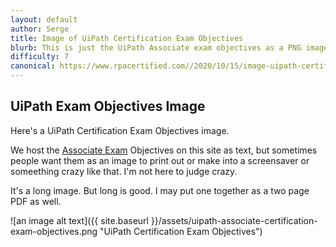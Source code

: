 ```yaml
---
layout: default
author: Serge
title: Image of UiPath Certification Exam Objectives     
blurb: This is just the UiPath Associate exam objectives as a PNG image if you want to print it out.
difficulty: 7
canonical: https://www.rpacertified.com//2020/10/15/image-uipath-certification-exam-objectives.html
---
```


## UiPath Exam Objectives Image

Here's a UiPath Certification Exam Objectives image.

We host the [Associate Exam](/associate-objectives.html) Objectives on this site as text, but sometimes people want them as an image to print out or make into a screensaver or someething crazy like that. I'm not here to judge crazy.

It's a long image. But long is good. I may put one together as a two page PDF as well.

![an image alt text]({{ site.baseurl }}/assets/uipath-associate-certification-exam-objectives.png "UiPath Certification Exam Objectives")
